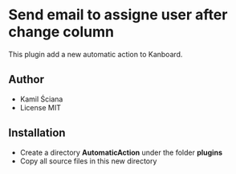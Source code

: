Send email to assigne user after change column
===================================

This plugin add a new automatic action to Kanboard.

Author
------

- Kamil Ściana
- License MIT

Installation
------------

- Create a directory **AutomaticAction** under the folder **plugins**
- Copy all source files in this new directory
